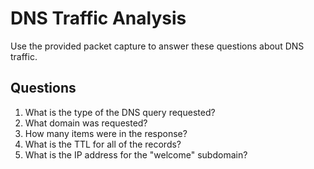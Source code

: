 # DNS Traffic Analysis
Use the provided packet capture to answer these questions about DNS traffic.

## Questions
1. What is the type of the DNS query requested?
2. What domain was requested?
3. How many items were in the response?
4. What is the TTL for all of the records?
5. What is the IP address for the "welcome" subdomain?	
